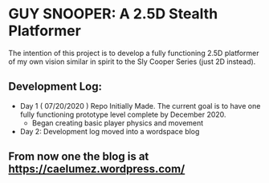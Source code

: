 # GUY SNOOPER: A 2.5D Stealth Platformer
The intention of this project is to develop a fully functioning 2.5D platformer of my own vision similar in spirit to the Sly Cooper Series (just 2D instead).
## Development Log:
- Day 1 ( 07/20/2020 ) Repo Initially Made. The current goal is to have one fully functioning prototype level complete by December 2020.
	- Began creating basic player physics and movement
- Day 2: Development log moved into a wordspace blog

## From now one the blog is at https://caelumez.wordpress.com/
